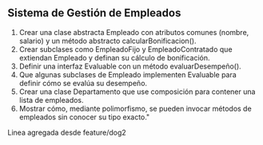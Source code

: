 ## Sistema de Gestión de Empleados

1. Crear una clase abstracta Empleado con atributos comunes (nombre, salario) y un método abstracto calcularBonificacion().
2. Crear subclases como EmpleadoFijo y EmpleadoContratado que extiendan Empleado y definan su cálculo de bonificación.
3. Definir una interfaz Evaluable con un método evaluarDesempeño().
4. Que algunas subclases de Empleado implementen Evaluable para definir cómo se evalúa su desempeño.
5. Crear una clase Departamento que use composición para contener una lista de empleados.
6. Mostrar cómo, mediante polimorfismo, se pueden invocar métodos de empleados sin conocer su tipo exacto."


Linea agregada desde feature/dog2 